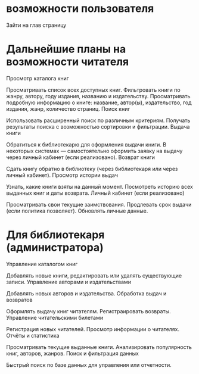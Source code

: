 # возможности пользователя
Зайти на глав страницу

# Дальнейшие планы на возможности читателя
Просмотр каталога книг

Просматривать список всех доступных книг.
Фильтровать книги по жанру, автору, году издания, названию и издательству.
Просматривать подробную информацию о книге: название, автор(ы), издательство, год издания, жанр, количество страниц.
Поиск книг

Использовать расширенный поиск по различным критериям.
Получать результаты поиска с возможностью сортировки и фильтрации.
Выдача книги

Обратиться к библиотекарю для оформления выдачи книги.
В некоторых системах — самостоятельно оформить заявку на выдачу через личный кабинет (если реализовано).
Возврат книги

Сдать книгу обратно в библиотеку (через библиотекаря или через личный кабинет).
Просмотр истории выдач

Узнать, какие книги взяты на данный момент.
Посмотреть историю всех выданных книг и даты возврата.
Личный кабинет (если реализовано)

Просматривать свои текущие заимствования.
Продлевать срок выдачи (если политика позволяет).
Обновлять личные данные.

# Для библиотекаря (администратора)
Управление каталогом книг

Добавлять новые книги, редактировать или удалять существующие записи.
Управление авторами и издательствами

Добавлять новых авторов и издательства.
Обработка выдач и возвратов

Оформлять выдачу книг читателям.
Регистраировать возвраты.
Управление читательскими билетами

Регистрация новых читателей.
Просмотр информации о читателях.
Отчёты и статистика

Просматривать текущие выданные книги.
Анализировать популярность книг, авторов, жанров.
Поиск и фильтрация данных

Быстрый поиск по базе данных для управления или отчетности.
 
 
